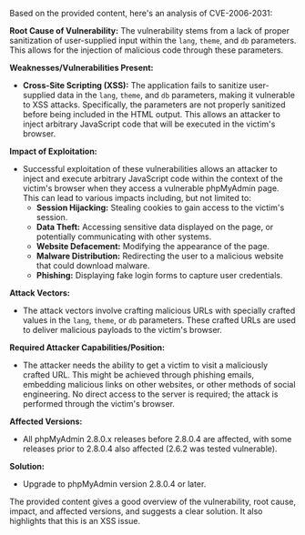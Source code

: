 Based on the provided content, here's an analysis of CVE-2006-2031:

**Root Cause of Vulnerability:**
The vulnerability stems from a lack of proper sanitization of user-supplied input within the `lang`, `theme`, and `db` parameters. This allows for the injection of malicious code through these parameters.

**Weaknesses/Vulnerabilities Present:**
*   **Cross-Site Scripting (XSS):** The application fails to sanitize user-supplied data in the `lang`, `theme`, and `db` parameters, making it vulnerable to XSS attacks. Specifically, the parameters are not properly sanitized before being included in the HTML output. This allows an attacker to inject arbitrary JavaScript code that will be executed in the victim's browser.

**Impact of Exploitation:**
*   Successful exploitation of these vulnerabilities allows an attacker to inject and execute arbitrary JavaScript code within the context of the victim's browser when they access a vulnerable phpMyAdmin page. This can lead to various impacts including, but not limited to:
    *   **Session Hijacking:** Stealing cookies to gain access to the victim's session.
    *   **Data Theft:** Accessing sensitive data displayed on the page, or potentially communicating with other systems.
    *   **Website Defacement:** Modifying the appearance of the page.
    *   **Malware Distribution:** Redirecting the user to a malicious website that could download malware.
    *   **Phishing:** Displaying fake login forms to capture user credentials.

**Attack Vectors:**
*   The attack vectors involve crafting malicious URLs with specially crafted values in the `lang`, `theme`, or `db` parameters. These crafted URLs are used to deliver malicious payloads to the victim's browser.

**Required Attacker Capabilities/Position:**
*   The attacker needs the ability to get a victim to visit a maliciously crafted URL. This might be achieved through phishing emails, embedding malicious links on other websites, or other methods of social engineering. No direct access to the server is required; the attack is performed through the victim's browser.

**Affected Versions:**
*   All phpMyAdmin 2.8.0.x releases before 2.8.0.4 are affected, with some releases prior to 2.8.0.4 also affected (2.6.2 was tested vulnerable).

**Solution:**
*   Upgrade to phpMyAdmin version 2.8.0.4 or later.

The provided content gives a good overview of the vulnerability, root cause, impact, and affected versions, and suggests a clear solution. It also highlights that this is an XSS issue.